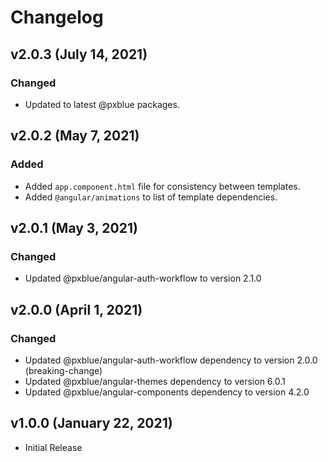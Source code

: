 # Changelog

## v2.0.3 (July 14, 2021)

### Changed

-   Updated to latest @pxblue packages.

## v2.0.2 (May 7, 2021)

### Added

-   Added `app.component.html` file for consistency between templates.
-   Added `@angular/animations` to list of template dependencies.

## v2.0.1 (May 3, 2021)

### Changed

-   Updated @pxblue/angular-auth-workflow to version 2.1.0

## v2.0.0 (April 1, 2021)

### Changed

-   Updated @pxblue/angular-auth-workflow dependency to version 2.0.0 (breaking-change)
-   Updated @pxblue/angular-themes dependency to version 6.0.1
-   Updated @pxblue/angular-components dependency to version 4.2.0

## v1.0.0 (January 22, 2021)

-   Initial Release
